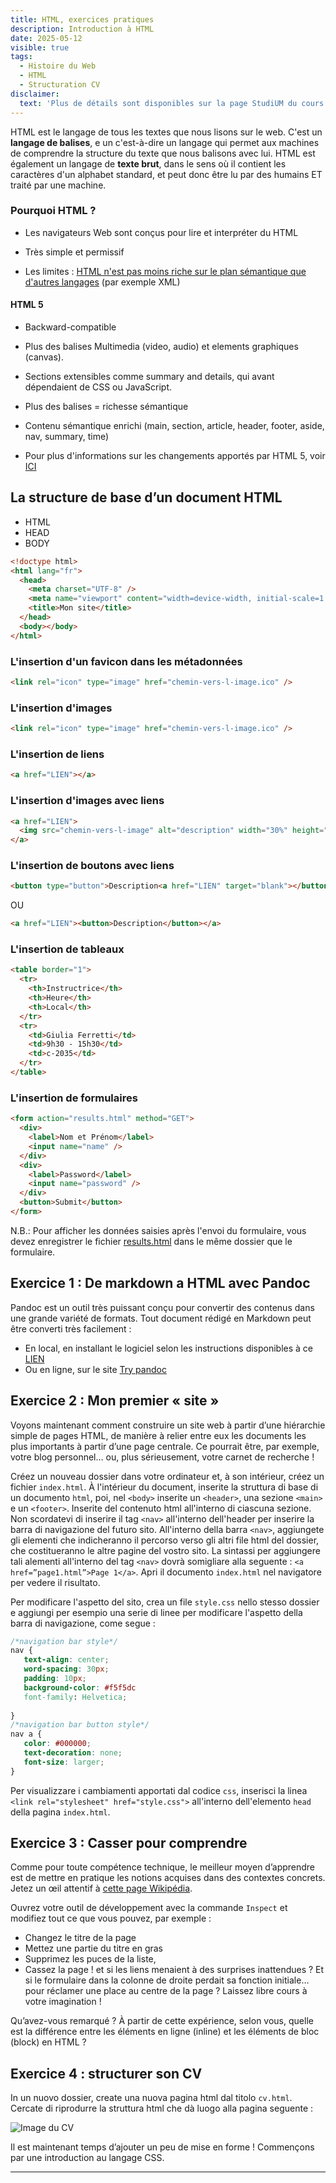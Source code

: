```yaml
---
title: HTML, exercices pratiques
description: Introduction à HTML
date: 2025-05-12
visible: true
tags:
  - Histoire du Web
  - HTML
  - Structuration CV
disclaimer:
  text: 'Plus de détails sont disponibles sur la page StudiUM du cours.'
---
```


HTML est le langage de tous les textes que nous lisons sur le web. C'est un **langage de balises**, e un c'est-à-dire un langage qui permet aux machines de comprendre la structure du texte que nous balisons avec lui. HTML est également un langage de **texte brut**, dans le sens où il contient les caractères d'un alphabet standard, et peut donc être lu par des humains ET traité par une machine.

### Pourquoi HTML ?

- Les navigateurs Web sont conçus pour lire et interpréter du HTML

- Très simple et permissif

- Les limites : [HTML n'est pas moins riche sur le plan sémantique que d'autres langages](https://cursus.ebsi.umontreal.ca/vol1no1/teasdale.html#c6) (par exemple XML)

#### HTML 5

- Backward-compatible

- Plus des balises Multimedia (video, audio) et elements graphiques (canvas).

- Sections extensibles comme summary and details, qui avant dépendaient de CSS ou JavaScript.

- Plus des balises = richesse sémantique

- Contenu sémantique enrichi (main, section, article, header, footer, aside, nav, summary, time)

- Pour plus d'informations sur les changements apportés par HTML 5, voir [ICI](https://webdi.fr/article/4-HTML5-les-nouveaux-elements.html)


## La structure de base d’un document HTML

- HTML
- HEAD
- BODY

<!--![Une page web - La structure de base](https://www.pierre-giraud.com/wp-content/uploads/2019/05/html-tableau-simple.png)-->

<!--## Liens utiles

- [Pour découvrir les fonctionnalités du HTML](https://dev.to/ananyaneogi/html-can-do-that-c0n)-->

<!-- [Pour diviser le texte en deux colonnes](https://giuliaferretti12.github.io/HNU6058-HNU3058/seance1/index-columns.html)-->

```html
<!doctype html>
<html lang="fr">
  <head>
    <meta charset="UTF-8" />
    <meta name="viewport" content="width=device-width, initial-scale=1.0" />
    <title>Mon site</title>
  </head>
  <body></body>
</html>
```

### L'insertion d'un favicon dans les métadonnées

```html
<link rel="icon" type="image" href="chemin-vers-l-image.ico" />
```

### L'insertion d'images

```html
<link rel="icon" type="image" href="chemin-vers-l-image.ico" />
```

### L'insertion de liens

```html
<a href="LIEN"></a>
```

### L'insertion d'images avec liens

```html
<a href="LIEN">
  <img src="chemin-vers-l-image" alt="description" width="30%" height="30%" />
</a>
```

### L'insertion de boutons avec liens

```html
<button type="button">Description<a href="LIEN" target="blank"></button>
```

OU

```html
<a href="LIEN"><button>Description</button></a>
```

### L'insertion de tableaux

```html
<table border="1">
  <tr>
    <th>Instructrice</th>
    <th>Heure</th>
    <th>Local</th>
  </tr>
  <tr>
    <td>Giulia Ferretti</td>
    <td>9h30 - 15h30</td>
    <td>c-2035</td>
  </tr>
</table>
```

### L'insertion de formulaires

```html
<form action="results.html" method="GET">
  <div>
    <label>Nom et Prénom</label>
    <input name="name" />
  </div>
  <div>
    <label>Password</label>
    <input name="password" />
  </div>
  <button>Submit</button>
</form>
```

N.B.: Pour afficher les données saisies après l'envoi du formulaire, vous devez enregistrer le fichier <a href="/images/results.html" download="results.html">results.html</a> dans le même dossier que le formulaire.

## Exercice 1 : De markdown a HTML avec Pandoc

Pandoc est un outil très puissant conçu pour convertir des contenus dans une grande variété de formats. Tout document rédigé en Markdown peut être converti très facilement :

- En local, en installant le logiciel selon les instructions disponibles à ce [LIEN](https://docs.zettlr.com/fr/installing-pandoc/)
- Ou en ligne, sur le site [Try pandoc](https://pandoc.org/try/)

## Exercice 2 : Mon premier « site »

Voyons maintenant comment construire un site web à partir d’une hiérarchie simple de pages HTML, de manière à relier entre eux les documents les plus importants à partir d’une page centrale. Ce pourrait être, par exemple, votre blog personnel… ou, plus sérieusement, votre carnet de recherche !

Créez un nouveau dossier dans votre ordinateur et, à son intérieur, créez un fichier `index.html`.
À l'intérieur du document, inserite la struttura di base di un documento `html`, poi, nel `<body>` inserite un `<header>`, una sezione `<main>` e un `<footer>`.
Inserite del contenuto html all'interno di ciascuna sezione.
Non scordatevi di inserire il tag `<nav>` all'interno dell'header per inserire la barra di navigazione del futuro sito. All'interno della barra `<nav>`, aggiungete gli elementi che indicheranno il percorso verso gli altri file html del dossier, che costitueranno le altre pagine del vostro sito. La sintassi per aggiungere tali alementi all'interno del tag `<nav>` dovrà somigliare alla seguente : `<a href=”page1.html”>Page 1</a>`. Apri il documento `index.html` nel navigatore per vedere il risultato.

Per modificare l'aspetto del sito, crea un file `style.css` nello stesso dossier e aggiungi per esempio una serie di linee per modificare l'aspetto della barra di navigazione, come segue<!--rivedi css--> : 

```css
/*navigation bar style*/
nav {
   text-align: center;
   word-spacing: 30px;
   padding: 10px;
   background-color: #f5f5dc
   font-family: Helvetica;
   
}
/*navigation bar button style*/
nav a {
   color: #000000;
   text-decoration: none;
   font-size: larger;
}
```

Per visualizzare i cambiamenti apportati dal codice `css`, inserisci la linea `<link rel="stylesheet" href="style.css">` all'interno dell'elemento `head` della pagina `index.html`.

## Exercice 3 : Casser pour comprendre

Comme pour toute compétence technique, le meilleur moyen d’apprendre est de mettre en pratique les notions acquises dans des contextes concrets. Jetez un œil attentif à [cette page Wikipédia](https://en.wikipedia.org/wiki/Wikipedia:On_this_day/Today).

Ouvrez votre outil de développement avec la commande `Inspect` et modifiez tout ce que vous pouvez, par exemple : 

- Changez le titre de la page
- Mettez une partie du titre en gras
- Supprimez les puces de la liste,
- Cassez la page ! et si les liens menaient à des surprises inattendues ? Et si le formulaire dans la colonne de droite perdait sa fonction initiale… pour réclamer une place au centre de la page ? Laissez libre cours à votre imagination !

Qu’avez-vous remarqué ?
À partir de cette expérience, selon vous, quelle est la différence entre les éléments en ligne (inline) et les éléments de bloc (block) en HTML ?

## Exercice 4 : structurer son CV

In un nuovo dossier, create una nuova pagina html dal titolo `cv.html`. Cercate di riprodurre la struttura html che dà luogo alla pagina seguente :

![Image du CV](/images/image-cv.png)

Il est maintenant temps d’ajouter un peu de mise en forme ! Commençons par une introduction au langage CSS.

---

